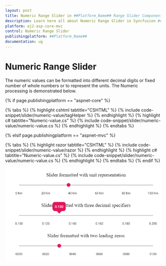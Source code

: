 ```yaml
---
layout: post
title: Numeric Range Slider in ##Platform_Name## Range Slider Component
description: Learn here all about Numeric Range Slider in Syncfusion ##Platform_Name## Range Slider component of Syncfusion Essential JS 2 and more.
platform: ej2-asp-core-mvc
control: Numeric Range Slider
publishingplatform: ##Platform_Name##
documentation: ug
---
```


# Numeric Range Slider

The numeric values can be formatted into different decimal digits or fixed number of whole numbers or to represent the units. The Numeric processing is demonstrated below.

{% if page.publishingplatform == "aspnet-core" %}

{% tabs %}
{% highlight cshtml tabtitle="CSHTML" %}
{% include code-snippet/slider/numeric-value/tagHelper %}
{% endhighlight %}
{% highlight c# tabtitle="Numeric-value.cs" %}
{% include code-snippet/slider/numeric-value/numeric-value.cs %}
{% endhighlight %}
{% endtabs %}

{% elsif page.publishingplatform == "aspnet-mvc" %}

{% tabs %}
{% highlight razor tabtitle="CSHTML" %}
{% include code-snippet/slider/numeric-value/razor %}
{% endhighlight %}
{% highlight c# tabtitle="Numeric-value.cs" %}
{% include code-snippet/slider/numeric-value/numeric-value.cs %}
{% endhighlight %}
{% endtabs %}
{% endif %}



![ASP .NET Core - Slider - Format](../images/slider-numeric-value.png)